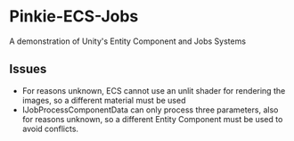 # Pinkie-ECS-Jobs
A demonstration of Unity's Entity Component and Jobs Systems

## Issues

- For reasons unknown, ECS cannot use an unlit shader for rendering the images, so a different material must be used
- IJobProcessComponentData can only process three parameters, also for reasons unknown, so a different Entity Component must be used to avoid conflicts.
